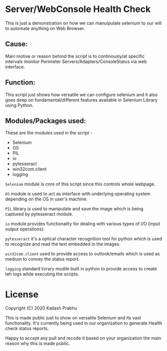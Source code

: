 # Server/WebConsole Health Check

This is just a demonstration on how we can manuipulate selenium to our will to automate anything on Web Browser.

## Cause:

Main motive or reason behind the script is to continously/at specific intervals monitor Perimeter Servers/Adapters/ConsoleStatus via web interface.

## Function:

This script just shows how versatile we can configure selenium and it also goes deep on fundamental/different features available in Selenium Library using Python.

## Modules/Packages used:

These are the modules used in the script -

* Selenium
* OS
* PIL
* io
* pytesseract
* win32com.client
* logging

`Selenium` module is core of this script since this controls whole webpage.

`OS` module is used to act as interface with underlying operating system depending on the OS in user's machine.

`PIL` library is used to manipulate and save the image which is being captured by pytesseract module.

`io` module provides functionality for dealing with various types of I/O (input output operations).

`pytesseract` it's a optical character recognition tool for python which is used to recognize and read the text embedded in the images.

`win32com.client` used to provide access to outlook/emails which is used as medium to convey the status report.

`logging` standard livrary modile built in python to provide access to create teh logs while executing the scripts.

# License

Copyright (C) 2020 Kailash Prabhu

This is made public just to show on versatile Selenium and its vast functionality. It's currently being used in our organization to generate Health check status reports.

Happy to accept any pull and recode it based on your organization the main reason why this is made public.